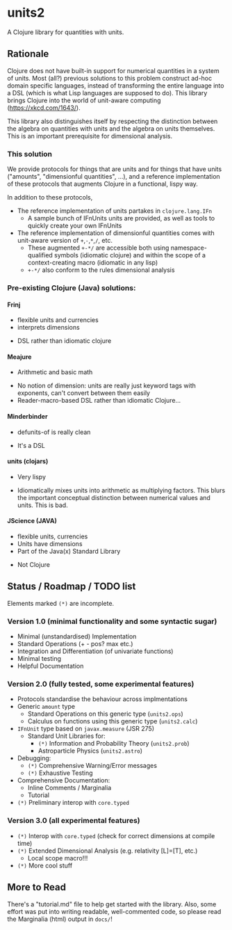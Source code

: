 # units2

A Clojure library for quantities with units.

## Rationale

Clojure does not have built-in support for numerical quantities in a system of units. Most (all?) previous solutions to this problem construct ad-hoc domain specific languages, instead of transforming the entire language into a DSL (which is what Lisp languages are supposed to do). This library brings Clojure into the world of unit-aware computing (https://xkcd.com/1643/).

This library also distinguishes itself by respecting the distinction between the algebra on quantities with units and the algebra on units themselves. This is an important prerequisite for dimensional analysis.

### This solution

We provide protocols for things that are units and for things that have units ("amounts", "dimensionful quantities", ...), and a reference implementation of these protocols that augments Clojure in a functional, lispy way.

In addition to these protocols,
+ The reference implementation of units partakes in `clojure.lang.IFn`
    + A sample bunch of IFnUnits units are provided, as well as tools to quickly create your own IFnUnits
+ The reference implementation of dimensionful quantities comes with unit-aware version of `+`,`-`,`*`,`/`, etc.
    + These augmented `+-*/` are accessible both using namespace-qualified symbols (idiomatic clojure) and within the scope of a context-creating macro (idiomatic in any lisp)
    + `+-*/` also conform to the rules dimensional analysis

### Pre-existing Clojure (Java) solutions:

#### Frinj
+ flexible units and currencies
+ interprets dimensions
- DSL rather than idiomatic clojure

#### Meajure
+ Arithmetic and basic math
- No notion of dimension: units are really just keyword tags with exponents, can't convert between them easily
- Reader-macro-based DSL rather than idiomatic Clojure...

#### Minderbinder
+ defunits-of is really clean
- It's a DSL

#### units (clojars)
+ Very lispy
- Idiomatically mixes units into arithmetic as multiplying factors. This blurs the important conceptual distinction between numerical values and units. This is bad.

#### JScience (JAVA)
+ flexible units, currencies
+ Units have dimensions
+ Part of the Java(x) Standard Library
- Not Clojure

## Status / Roadmap / TODO list

Elements marked `(*)` are incomplete.

### Version 1.0 (minimal functionality and some syntactic sugar)
+ Minimal (unstandardised) Implementation
+ Standard Operations (+ - pos? max etc.)
+ Integration and Differentiation (of univariate functions)
+ Minimal testing
+ Helpful Documentation

### Version 2.0 (fully tested, some experimental features)
+ Protocols standardise the behaviour across implmentations
+ Generic `amount` type
    + Standard Operations on this generic type (`units2.ops`)
    + Calculus on functions using this generic type (`units2.calc`)
+ `IFnUnit` type based on `javax.measure` (JSR 275)
    + Standard Unit Libraries for:
        + `(*)` Information and Probability Theory (`units2.prob`)
        + Astroparticle Physics (`units2.astro`)
+ Debugging:
    + `(*)` Comprehensive Warning/Error messages
    + `(*)` Exhaustive Testing
+ Comprehensive Documentation:
    + Inline Comments / Marginalia
    + Tutorial
+ `(*)` Preliminary interop with `core.typed`

### Version 3.0 (all experimental features)
+ `(*)` Interop with `core.typed` (check for correct dimensions at compile time)
+ `(*)` Extended Dimensional Analysis (e.g. relativity [L]=[T], etc.)
    + Local scope macro!!!
+ `(*)` More cool stuff

## More to Read

There's a "tutorial.md" file to help get started with the library. Also, some effort was put into writing readable, well-commented code, so please read the Marginalia (html) output in `docs/`!
